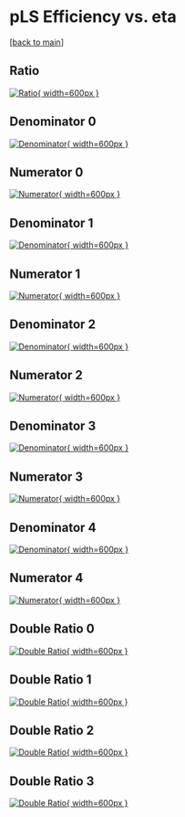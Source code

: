 # pLS Efficiency vs. eta

[[back to main](./)]



## Ratio

[![Ratio](../mtv/var/pLS_base_321_-1_eff_eta.png){ width=600px }](../mtv/var/pLS_base_321_-1_eff_eta.pdf)

## Denominator 0

[![Denominator](../mtv/den/pLS_base_321_-1_eff_eta_den0.png){ width=600px }](../mtv/den/pLS_base_321_-1_eff_eta_den0.pdf)

## Numerator 0

[![Numerator](../mtv/num/pLS_base_321_-1_eff_eta_num0.png){ width=600px }](../mtv/num/pLS_base_321_-1_eff_eta_num0.pdf)

## Denominator 1

[![Denominator](../mtv/den/pLS_base_321_-1_eff_eta_den1.png){ width=600px }](../mtv/den/pLS_base_321_-1_eff_eta_den1.pdf)

## Numerator 1

[![Numerator](../mtv/num/pLS_base_321_-1_eff_eta_num1.png){ width=600px }](../mtv/num/pLS_base_321_-1_eff_eta_num1.pdf)

## Denominator 2

[![Denominator](../mtv/den/pLS_base_321_-1_eff_eta_den2.png){ width=600px }](../mtv/den/pLS_base_321_-1_eff_eta_den2.pdf)

## Numerator 2

[![Numerator](../mtv/num/pLS_base_321_-1_eff_eta_num2.png){ width=600px }](../mtv/num/pLS_base_321_-1_eff_eta_num2.pdf)

## Denominator 3

[![Denominator](../mtv/den/pLS_base_321_-1_eff_eta_den3.png){ width=600px }](../mtv/den/pLS_base_321_-1_eff_eta_den3.pdf)

## Numerator 3

[![Numerator](../mtv/num/pLS_base_321_-1_eff_eta_num3.png){ width=600px }](../mtv/num/pLS_base_321_-1_eff_eta_num3.pdf)

## Denominator 4

[![Denominator](../mtv/den/pLS_base_321_-1_eff_eta_den4.png){ width=600px }](../mtv/den/pLS_base_321_-1_eff_eta_den4.pdf)

## Numerator 4

[![Numerator](../mtv/num/pLS_base_321_-1_eff_eta_num4.png){ width=600px }](../mtv/num/pLS_base_321_-1_eff_eta_num4.pdf)

## Double Ratio 0

[![Double Ratio](../mtv/ratio/pLS_base_321_-1_eff_eta_ratio0.png){ width=600px }](../mtv/ratio/pLS_base_321_-1_eff_eta_ratio0.pdf)

## Double Ratio 1

[![Double Ratio](../mtv/ratio/pLS_base_321_-1_eff_eta_ratio1.png){ width=600px }](../mtv/ratio/pLS_base_321_-1_eff_eta_ratio1.pdf)

## Double Ratio 2

[![Double Ratio](../mtv/ratio/pLS_base_321_-1_eff_eta_ratio2.png){ width=600px }](../mtv/ratio/pLS_base_321_-1_eff_eta_ratio2.pdf)

## Double Ratio 3

[![Double Ratio](../mtv/ratio/pLS_base_321_-1_eff_eta_ratio3.png){ width=600px }](../mtv/ratio/pLS_base_321_-1_eff_eta_ratio3.pdf)

